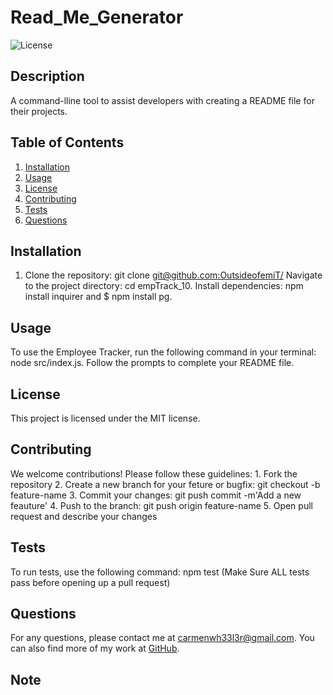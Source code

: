 
# Read_Me_Generator

![License](https://img.shields.io/badge/License-MIT-yellow.svg)

## Description
A command-lline tool to assist developers with creating a README file for their projects.

## Table of Contents
1. [Installation](#installation)
2. [Usage](#usage)
3. [License](#license)
4. [Contributing](#contributing)
5. [Tests](#tests)
6. [Questions](#questions)

## Installation
1. Clone the repository: git clone [git@github.com:OutsideofemiT/](https://github.com/OutsideofemiT/empTrack_10.git) Navigate to the project directory: cd empTrack_10. Install dependencies: npm install inquirer and $ npm install pg.

## Usage
To use the Employee Tracker, run the following command in your terminal: node src/index.js. Follow the prompts to complete your README file.

## License
This project is licensed under the MIT license.

## Contributing
We welcome contributions! Please follow these guidelines: 1. Fork the repository 2. Create a new branch for your feture or bugfix: git checkout -b feature-name 3. Commit your changes: git push commit -m'Add a new feauture' 4. Push to the branch: git push origin feature-name 5. Open pull request  and describe your changes

## Tests
To run tests, use the following command: npm test (Make Sure ALL tests pass before opening up a pull request)

## Questions
For any questions, please contact me at carmenwh33l3r@gmail.com. You can also find more of my work at [GitHub](https://github.com/Oustsideofemit).

## Note
